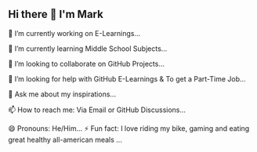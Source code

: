 ## Hi there 👋 I'm Mark
 🔭 I’m currently working on E-Learnings...
 
 🌱 I’m currently learning Middle School Subjects...
 
 👯 I’m looking to collaborate on GitHub Projects...
 
 🤔 I’m looking for help with GitHub E-Learnings & To get a Part-Time Job...
 
 💬 Ask me about my inspirations...
 
 📫 How to reach me: Via Email or GitHub Discussions...
 
 😄 Pronouns: He/Him...
 ⚡ Fun fact: I love riding my bike, gaming and eating great healthy all-american meals ...
<!--
**MarkJ2000USA/MarkJ2000USA** is a ✨ _special_ ✨ repository because its `README.md` (this file) appears on your GitHub profile.

Here are some ideas to get you started:

- 🔭 I’m currently working on E-Learnings...
- 🌱 I’m currently learning Middle School Subjects...
- 👯 I’m looking to collaborate on GitHub Projects...
- 🤔 I’m looking for help with GitHub E-Learnings & To get a Part-Time Job...
- 💬 Ask me about my inspirations...
- 📫 How to reach me: Via Email or GitHub Discussions...
- 😄 Pronouns: He/Him...
- ⚡ Fun fact: I love riding my bike, gaming and eating great healthy all-american meals ...
-->

